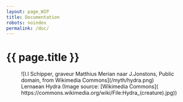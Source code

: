 ```yaml
---
layout: page_WIP
title: Documentation
robots: noindex
permalink: /doc/
---
```

# {{ page.title }}

<figure markdown="1">
![I.I Schipper, graveur Matthius Merian naar J.Jonstons, Public domain,
from Wikimedia Commons](/myth/hydra.png)
<figcaption markdown="1">
Lernaean Hydra (Image source: [Wikimedia Commons](
https://commons.wikimedia.org/wiki/File:Hydra_(creature).jpg))
</figcaption>
</figure>
